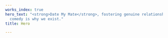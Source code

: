 ```yaml
---
works_index: true
hero_text: "<strong>Date My Mate</strong>, fostering genuine relationships through
  comedy is why we exist."
title: Hero

---
```

<Hero :text="$page.frontmatter.hero_text" />
<WorksList />